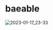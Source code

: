 # baeable

![2023-01-17_23-33](https://github.com/aratheunseen/baeable/assets/62181222/2eb9ca69-1abb-491e-91ac-b3dfd09dc28d)
